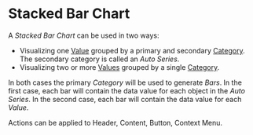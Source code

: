 # Stacked Bar Chart

A *Stacked Bar Chart* can be used in two ways:
* Visualizing one [Value](../concepts/index.md) grouped by a primary and secondary [Category](../concepts/index.md). The secondary category is called an *Auto Series*.
* Visualizing two or more [Values](../concepts/index.md) grouped by a single [Category](../concepts/index.md).

In both cases the primary *Category* will be used to generate *Bars*. 
In the first case, each bar will contain the data value for each object in the *Auto Series*.
In the second case, each bar will contain the data value for each *Value*.

Actions can be applied to Header, Content, Button, Context Menu. 